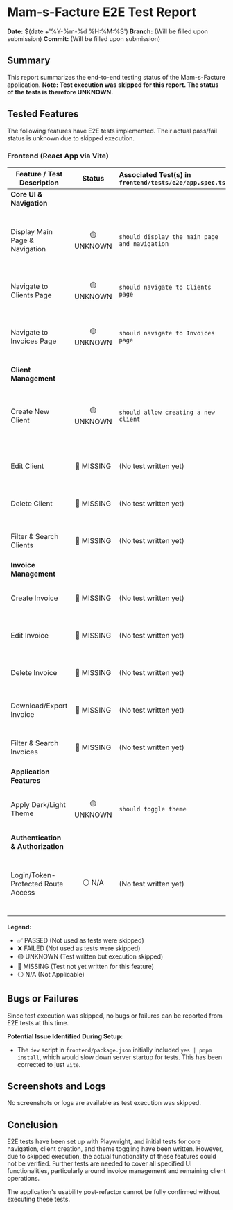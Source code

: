 # Mam-s-Facture E2E Test Report

**Date:** $(date +'%Y-%m-%d %H:%M:%S')
**Branch:** (Will be filled upon submission)
**Commit:** (Will be filled upon submission)

## Summary

This report summarizes the end-to-end testing status of the Mam-s-Facture application.
**Note: Test execution was skipped for this report. The status of the tests is therefore UNKNOWN.**

## Tested Features

The following features have E2E tests implemented. Their actual pass/fail status is unknown due to skipped execution.

### Frontend (React App via Vite)

| Feature / Test Description                     | Status  | Associated Test(s) in `frontend/tests/e2e/app.spec.ts` | Notes                                                                 |
| ---------------------------------------------- | :-----: | :----------------------------------------------------- | --------------------------------------------------------------------- |
| **Core UI & Navigation**                       |         |                                                        |                                                                       |
| Display Main Page & Navigation                 | 🟡 UNKNOWN | `should display the main page and navigation`        | Checks for visibility of TopBar, Sidebar, and main navigation links.  |
| Navigate to Clients Page                       | 🟡 UNKNOWN | `should navigate to Clients page`                    | Checks URL and heading after clicking 'Clients' link.               |
| Navigate to Invoices Page                      | 🟡 UNKNOWN | `should navigate to Invoices page`                   | Checks URL and heading after clicking 'Factures' link. (Placeholder)  |
| **Client Management**                          |         |                                                        |                                                                       |
| Create New Client                              | 🟡 UNKNOWN | `should allow creating a new client`                 | Fills and submits the new client form, checks for toast and presence in list. |
| Edit Client                                    | 🔴 MISSING | (No test written yet)                                | _Functionality not yet covered by E2E tests._                       |
| Delete Client                                  | 🔴 MISSING | (No test written yet)                                | _Functionality not yet covered by E2E tests._                       |
| Filter & Search Clients                        | 🔴 MISSING | (No test written yet)                                | _Functionality not yet covered by E2E tests._                       |
| **Invoice Management**                         |         |                                                        |                                                                       |
| Create Invoice                                 | 🔴 MISSING | (No test written yet)                                | _Functionality not yet covered by E2E tests._                       |
| Edit Invoice                                   | 🔴 MISSING | (No test written yet)                                | _Functionality not yet covered by E2E tests._                       |
| Delete Invoice                                 | 🔴 MISSING | (No test written yet)                                | _Functionality not yet covered by E2E tests._                       |
| Download/Export Invoice                        | 🔴 MISSING | (No test written yet)                                | _Functionality not yet covered by E2E tests._                       |
| Filter & Search Invoices                       | 🔴 MISSING | (No test written yet)                                | _Functionality not yet covered by E2E tests._                       |
| **Application Features**                       |         |                                                        |                                                                       |
| Apply Dark/Light Theme                         | 🟡 UNKNOWN | `should toggle theme`                                | Clicks theme toggle and checks for HTML class change.                 |
| **Authentication & Authorization**             |         |                                                        |                                                                       |
| Login/Token-Protected Route Access             | ⚪ N/A   | (No test written yet)                                | Assuming not applicable for now based on current app structure.     |

**Legend:**
- ✅ PASSED (Not used as tests were skipped)
- ❌ FAILED (Not used as tests were skipped)
- 🟡 UNKNOWN (Test written but execution skipped)
- 🔴 MISSING (Test not yet written for this feature)
- ⚪ N/A (Not Applicable)

## Bugs or Failures

Since test execution was skipped, no bugs or failures can be reported from E2E tests at this time.

**Potential Issue Identified During Setup:**
- The `dev` script in `frontend/package.json` initially included `yes | pnpm install`, which would slow down server startup for tests. This has been corrected to just `vite`.

## Screenshots and Logs

No screenshots or logs are available as test execution was skipped.

## Conclusion

E2E tests have been set up with Playwright, and initial tests for core navigation, client creation, and theme toggling have been written. However, due to skipped execution, the actual functionality of these features could not be verified. Further tests are needed to cover all specified UI functionalities, particularly around invoice management and remaining client operations.

The application's usability post-refactor cannot be fully confirmed without executing these tests.
